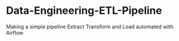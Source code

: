 # Data-Engineering-ETL-Pipeline
Making a simple pipeline Extract Transform and Load automated with Airflow
